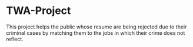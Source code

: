 # TWA-Project
This project helps the public whose resume are being rejected due to their criminal cases by matching them to the jobs in which their crime does not reflect.
